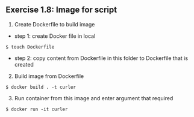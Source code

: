 ## Exercise 1.8: Image for script
1. Create Dockerfile to build image
- step 1: create Docker file in local
```console
$ touch Dockerfile
```
- step 2: copy content from Dockerfile in this folder to Dockerfile that is created
2. Build image from Dockerfile
```console
$ docker build . -t curler
```
3. Run container from this image and enter argument that required
```consolde
$ docker run -it curler
```